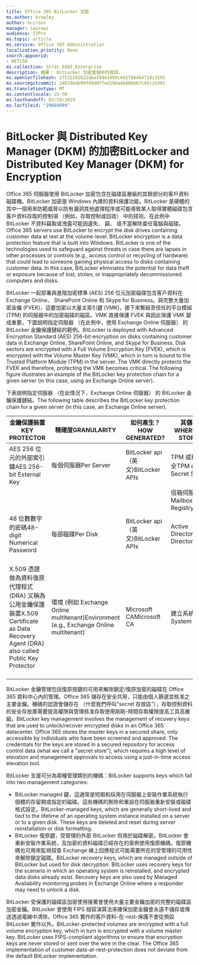 ```yaml
---
title: Office 365 BitLocker 加密
ms.author: krowley
author: kccross
manager: laurawi
audience: ITPro
ms.topic: article
ms.service: Office 365 Administration
localization_priority: None
search.appverid:
- MET150
ms.collection: Strat_O365_Enterprise
description: 摘要： BitLocker 加密雲端中的資訊。
ms.openlocfilehash: 2f532282622abef49e3499c692f664b4714c3192
ms.sourcegitcommit: 24659bdb09f49d0ffed180a4b80bbb7c45c2d301
ms.translationtype: MT
ms.contentlocale: zh-TW
ms.lasthandoff: 02/19/2019
ms.locfileid: "29664099"
---
```

# <a name="bitlocker-and-distributed-key-manager-dkm-for-encryption"></a><span data-ttu-id="76a81-103">BitLocker 與 Distributed Key Manager (DKM) 的加密</span><span class="sxs-lookup"><span data-stu-id="76a81-103">BitLocker and Distributed Key Manager (DKM) for Encryption</span></span>
<span data-ttu-id="76a81-p101">Office 365 伺服器使用 BitLocker 加密包含在磁碟區層級的其餘部分的客戶資料磁碟機。BitLocker 加密是 Windows 內建的資料保護功能。BitLocker 是硬體的其中一個用來防範威脅以防有漏洞其他處理程序或可能導致某人取得實體磁碟包含客戶資料存取的控制項 （例如，存取控制或回收） 中的技術。在此例中 BitLocker 不資料竊取或洩露可能因遺失、 竊、 或不當解除委任電腦與磁碟。</span><span class="sxs-lookup"><span data-stu-id="76a81-p101">Office 365 servers use BitLocker to encrypt the disk drives containing customer data at rest at the volume-level. BitLocker encryption is a data protection feature that is built into Windows. BitLocker is one of the technologies used to safeguard against threats in case there are lapses in other processes or controls (e.g., access control or recycling of hardware) that could lead to someone gaining physical access to disks containing customer data. In this case, BitLocker eliminates the potential for data theft or exposure because of lost, stolen, or inappropriately decommissioned computers and disks.</span></span>

<span data-ttu-id="76a81-p102">BitLocker 一起部署與進階加密標準 (AES) 256 位元加密磁碟包含客戶資料在 Exchange Online、 SharePoint Online 和 Skype for Business。與完整大量加密金鑰 (FVEK)，這要加密以大量主索引鍵 (VMK)，接下來繫結至信任的平台模組 (TPM) 的伺服器中的加密磁碟的磁區。VMK 直接保護 FVEK 與因此保護 VMK 變成重要。下圖說明指定伺服器 （在此例中，使用 Exchange Online 伺服器） 的 BitLocker 金鑰保護鏈結的範例。</span><span class="sxs-lookup"><span data-stu-id="76a81-p102">BitLocker is deployed with Advanced Encryption Standard (AES) 256-bit encryption on disks containing customer data in Exchange Online, SharePoint Online, and Skype for Business. Disk sectors are encrypted with a Full Volume Encryption Key (FVEK), which is encrypted with the Volume Master Key (VMK), which in turn is bound to the Trusted Platform Module (TPM) in the server. The VMK directly protects the FVEK and therefore, protecting the VMK becomes critical. The following figure illustrates an example of the BitLocker key protection chain for a given server (in this case, using an Exchange Online server).</span></span>

<span data-ttu-id="76a81-112">下表說明指定伺服器 （在此情況下，Exchange Online 伺服器） 的 BitLocker 金鑰保護鏈結。</span><span class="sxs-lookup"><span data-stu-id="76a81-112">The following table describes the BitLocker key protection chain for a given server (in this case, an Exchange Online server).</span></span>

| <span data-ttu-id="76a81-113">金鑰保護裝置</span><span class="sxs-lookup"><span data-stu-id="76a81-113">KEY PROTECTOR</span></span> | <span data-ttu-id="76a81-114">精確度</span><span class="sxs-lookup"><span data-stu-id="76a81-114">GRANULARITY</span></span> | <span data-ttu-id="76a81-115">如何產生？</span><span class="sxs-lookup"><span data-stu-id="76a81-115">HOW GENERATED?</span></span> | <span data-ttu-id="76a81-116">其儲存？</span><span class="sxs-lookup"><span data-stu-id="76a81-116">WHERE IS IT STORED?</span></span> | <span data-ttu-id="76a81-117">保護</span><span class="sxs-lookup"><span data-stu-id="76a81-117">PROTECTION</span></span> |
|--------------------------------------------------------------------------------|-------------------------------------------------|----------------|-------------------------|--------------------------------------------------------------------------------------------------|
| <span data-ttu-id="76a81-118">AES 256 位元的外部索引鍵</span><span class="sxs-lookup"><span data-stu-id="76a81-118">AES 256-bit External Key</span></span> | <span data-ttu-id="76a81-119">每個伺服器</span><span class="sxs-lookup"><span data-stu-id="76a81-119">Per Server</span></span> | <span data-ttu-id="76a81-120">BitLocker api （英文)</span><span class="sxs-lookup"><span data-stu-id="76a81-120">BitLocker APIs</span></span> | <span data-ttu-id="76a81-121">TPM 或秘密安全</span><span class="sxs-lookup"><span data-stu-id="76a81-121">TPM or Secret Safe</span></span> | <span data-ttu-id="76a81-122">Lockbox / 存取控制</span><span class="sxs-lookup"><span data-stu-id="76a81-122">Lockbox / Access Control</span></span> |
|  |  |  | <span data-ttu-id="76a81-123">信箱伺服器登錄</span><span class="sxs-lookup"><span data-stu-id="76a81-123">Mailbox Server Registry</span></span> | <span data-ttu-id="76a81-124">TPM 加密</span><span class="sxs-lookup"><span data-stu-id="76a81-124">TPM encrypted</span></span> |
| <span data-ttu-id="76a81-125">48 位數數字的密碼</span><span class="sxs-lookup"><span data-stu-id="76a81-125">48-digit Numerical Password</span></span> | <span data-ttu-id="76a81-126">每部磁碟</span><span class="sxs-lookup"><span data-stu-id="76a81-126">Per Disk</span></span> | <span data-ttu-id="76a81-127">BitLocker api （英文)</span><span class="sxs-lookup"><span data-stu-id="76a81-127">BitLocker APIs</span></span> | <span data-ttu-id="76a81-128">Active Directory</span><span class="sxs-lookup"><span data-stu-id="76a81-128">Active Directory</span></span> | <span data-ttu-id="76a81-129">Lockbox / 存取控制</span><span class="sxs-lookup"><span data-stu-id="76a81-129">Lockbox / Access Control</span></span> |
| <span data-ttu-id="76a81-130">X.509 憑證做為資料復原代理程式 (DRA) 又稱為公用金鑰保護裝置</span><span class="sxs-lookup"><span data-stu-id="76a81-130">X.509 Certificate as Data Recovery Agent (DRA) also called Public Key Protector</span></span> | <span data-ttu-id="76a81-131">環境 (例如 Exchange Online multitenant)</span><span class="sxs-lookup"><span data-stu-id="76a81-131">Environment (e.g., Exchange Online multitenant)</span></span> | <span data-ttu-id="76a81-132">Microsoft CA</span><span class="sxs-lookup"><span data-stu-id="76a81-132">Microsoft CA</span></span> | <span data-ttu-id="76a81-133">建立系統</span><span class="sxs-lookup"><span data-stu-id="76a81-133">Build System</span></span> | <span data-ttu-id="76a81-p103">沒有一位使用者具有完整密碼的私密金鑰。Password 是實體保護之下。</span><span class="sxs-lookup"><span data-stu-id="76a81-p103">No one user has the full password to the private key. The password is under physical protection.</span></span> |


<span data-ttu-id="76a81-p104">BitLocker 金鑰管理包括復原按鍵的可用來解除鎖定/復原加密的磁碟在 Office 365 資料中心內的管理。Office 365 儲存在安全共用，只能由個人篩選並核准之主要金鑰。機碼的認證會儲存在 （什麼我們呼叫"secret 存放區"），存取控制資料的安全存放庫需要提高權限與管理核准存取使用剛剛-時間存取權限提高工具高層級。</span><span class="sxs-lookup"><span data-stu-id="76a81-p104">BitLocker key management involves the management of recovery keys that are used to unlock/recover encrypted disks in an Office 365 datacenter. Office 365 stores the master keys in a secured share, only accessible by individuals who have been screened and approved. The credentials for the keys are stored in a secured repository for access control data (what we call a "secret store"), which requires a high level of elevation and management approvals to access using a just-in-time access elevation tool.</span></span>

<span data-ttu-id="76a81-139">BitLocker 支援可分為兩種管理類別的機碼：</span><span class="sxs-lookup"><span data-stu-id="76a81-139">BitLocker supports keys which fall into two management categories:</span></span>
- <span data-ttu-id="76a81-p105">BitLocker managed 鍵，這通常是短期和採用在伺服器上安裝作業系統執行個體的存留期或指定的磁碟。這些機碼的刪除和重設在伺服器重新安裝或磁碟格式設定。</span><span class="sxs-lookup"><span data-stu-id="76a81-p105">BitLocker-managed keys, which are generally short-lived and tied to the lifetime of an operating system instance installed on a server or to a given disk. These keys are deleted and reset during server reinstallation or disk formatting.</span></span>
- <span data-ttu-id="76a81-p106">BitLocker 復原鍵，受管理的外部 BitLocker 但用於磁碟解密。BitLocker 會重新安裝作業系統，及加密的資料磁碟已經存在的案例使用復原機碼。復原機碼也可用來監視探查 Exchange 線上回應程式可能需要所在的受管理的可用性來解除鎖定磁碟。</span><span class="sxs-lookup"><span data-stu-id="76a81-p106">BitLocker recovery keys, which are managed outside of BitLocker but used for disk decryption. BitLocker uses recovery keys for the scenario in which an operating system is reinstalled, and encrypted data disks already exist. Recovery keys are also used by Managed Availability monitoring probes in Exchange Online where a responder may need to unlock a disk.</span></span>

<span data-ttu-id="76a81-p107">BitLocker 受保護的磁碟區加密使用接著會使用大量主要金鑰加密的完整的磁碟區加密金鑰。BitLocker 會使用 FIPS 相容演算法來確保加密金鑰會永遠不儲存或傳送透過電線中清除。Office 365 實作的客戶資料-在-rest-保護不會從預設 BitLocker 實作以外。</span><span class="sxs-lookup"><span data-stu-id="76a81-p107">BitLocker-protected volumes are encrypted with a full volume encryption key, which in turn is encrypted with a volume master key. BitLocker uses FIPS-compliant algorithms to ensure that encryption keys are never stored or sent over the wire in the clear. The Office 365 implementation of customer data-at-rest-protection does not deviate from the default BitLocker implementation.</span></span>